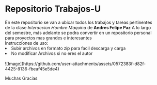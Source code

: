<h1>Repositorio Trabajos-U</h1>
En este repositorio se van a ubicar todos los trabajos y tareas pertinentes de la clase <i>Interaccion Hombre Maquina</i> de <b>Andres Felipe Paz</b> A lo largo del semestre, más adelante se podra convertir en un repositorio personal para proyectos mas grandes e interesantes
<br>Instrucciones de uso:
<li>Subir archivos en formato zip para facil descarga y carga</li>
<li>No modificar Archivos si no eres el autor</li>

<br>
![Image](https://github.com/user-attachments/assets/0572383f-d82f-4425-8136-fbeaf45e5de4)
<br>

Muchas Gracias
